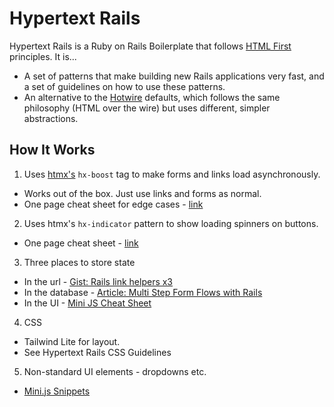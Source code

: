 
# Hypertext Rails

Hypertext Rails is a Ruby on Rails Boilerplate that follows [HTML First](https://html-first.com/) principles. It is...

- A set of patterns that make building new Rails applications very fast, and a set of guidelines on how to use these patterns.
- An alternative to the [Hotwire](https://hotwire.dev/) defaults, which follows the same philosophy (HTML over the wire) but uses different, simpler abstractions.

## How It Works

1. Uses [htmx's](https://htmx.org/) `hx-boost` tag to make forms and links load asynchronously. 
  - Works out of the box. Just use links and forms as normal.
  - One page cheat sheet for edge cases - [link](https://hypergist.io/tony/malign-down)
2. Uses htmx's `hx-indicator` pattern to show loading spinners on buttons.
  - One page cheat sheet - [link](https://hypergist.io/tony/malign-down)
3. Three places to store state
  - In the url - [Gist: Rails link helpers x3](https://mini-js.com/)
  - In the database - [Article: Multi Step Form Flows with Rails](https://tonic-rails.toniclabs.ltd/docs?file=server_for_state.md)
  - In the UI - [Mini JS Cheat Sheet](https://mini-js.com/)
4. CSS
  - Tailwind Lite for layout. 
  - See Hypertext Rails CSS Guidelines
5. Non-standard UI elements - dropdowns etc.
  - [Mini.js Snippets](https://hypergist.io/tony/malign-down)
